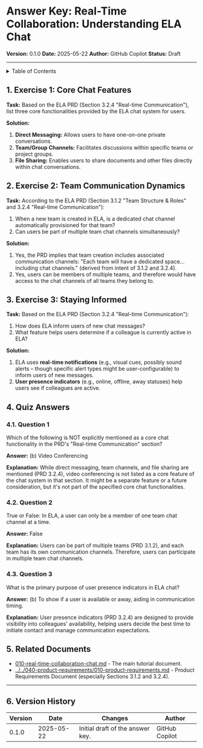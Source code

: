 <!-- filepath: /Users/s-a-c/nc/PhpstormProjects/ela-docs/docs/E_L_A/070-interactive-tutorials/040-real-time-collaboration/020-real-time-collaboration-chat-answers.md -->
# Answer Key: Real-Time Collaboration: Understanding ELA Chat

**Version:** 0.1.0
**Date:** 2025-05-22
**Author:** GitHub Copilot
**Status:** Draft

---

<details>
<summary>Table of Contents</summary>

- [Answer Key: Real-Time Collaboration: Understanding ELA Chat](#answer-key-real-time-collaboration-understanding-ela-chat)
  - [1. Exercise 1: Core Chat Features](#1-exercise-1-core-chat-features)
  - [2. Exercise 2: Team Communication Dynamics](#2-exercise-2-team-communication-dynamics)
  - [3. Exercise 3: Staying Informed](#3-exercise-3-staying-informed)
  - [4. Quiz Answers](#4-quiz-answers)
    - [4.1. Question 1](#41-question-1)
    - [4.2. Question 2](#42-question-2)
    - [4.3. Question 3](#43-question-3)
  - [5. Related Documents](#5-related-documents)
  - [6. Version History](#6-version-history)

</details>

## 1. Exercise 1: Core Chat Features

**Task:** Based on the ELA PRD (Section 3.2.4 "Real-time Communication"), list three core functionalities provided by the ELA chat system for users.

**Solution:**
1.  **Direct Messaging:** Allows users to have one-on-one private conversations.
2.  **Team/Group Channels:** Facilitates discussions within specific teams or project groups.
3.  **File Sharing:** Enables users to share documents and other files directly within chat conversations.

## 2. Exercise 2: Team Communication Dynamics

**Task:** According to the ELA PRD (Section 3.1.2 "Team Structure & Roles" and 3.2.4 "Real-time Communication"):
1.  When a new team is created in ELA, is a dedicated chat channel automatically provisioned for that team?
2.  Can users be part of multiple team chat channels simultaneously?

**Solution:**
1.  Yes, the PRD implies that team creation includes associated communication channels: "Each team will have a dedicated space... including chat channels." (derived from intent of 3.1.2 and 3.2.4).
2.  Yes, users can be members of multiple teams, and therefore would have access to the chat channels of all teams they belong to.

## 3. Exercise 3: Staying Informed

**Task:** Based on the ELA PRD (Section 3.2.4 "Real-time Communication"):
1.  How does ELA inform users of new chat messages?
2.  What feature helps users determine if a colleague is currently active in ELA?

**Solution:**
1.  ELA uses **real-time notifications** (e.g., visual cues, possibly sound alerts – though specific alert types might be user-configurable) to inform users of new messages.
2.  **User presence indicators** (e.g., online, offline, away statuses) help users see if colleagues are active.

## 4. Quiz Answers

### 4.1. Question 1

Which of the following is NOT explicitly mentioned as a core chat functionality in the PRD's "Real-time Communication" section?

**Answer:** (b) Video Conferencing

**Explanation:** While direct messaging, team channels, and file sharing are mentioned (PRD 3.2.4), video conferencing is not listed as a core feature of the chat system in that section. It might be a separate feature or a future consideration, but it's not part of the specified core chat functionalities.

### 4.2. Question 2

True or False: In ELA, a user can only be a member of one team chat channel at a time.

**Answer:** False

**Explanation:** Users can be part of multiple teams (PRD 3.1.2), and each team has its own communication channels. Therefore, users can participate in multiple team chat channels.

### 4.3. Question 3

What is the primary purpose of user presence indicators in ELA chat?

**Answer:** (b) To show if a user is available or away, aiding in communication timing.

**Explanation:** User presence indicators (PRD 3.2.4) are designed to provide visibility into colleagues' availability, helping users decide the best time to initiate contact and manage communication expectations.

## 5. Related Documents

- [010-real-time-collaboration-chat.md](./010-real-time-collaboration-chat.md) - The main tutorial document.
- [../../040-product-requirements/010-product-requirements.md](../../040-product-requirements/010-product-requirements.md) - Product Requirements Document (especially Sections 3.1.2 and 3.2.4).

---

## 6. Version History

| Version | Date       | Changes                                      | Author          |
|---------|------------|----------------------------------------------|-----------------|
| 0.1.0   | 2025-05-22 | Initial draft of the answer key.             | GitHub Copilot  |
